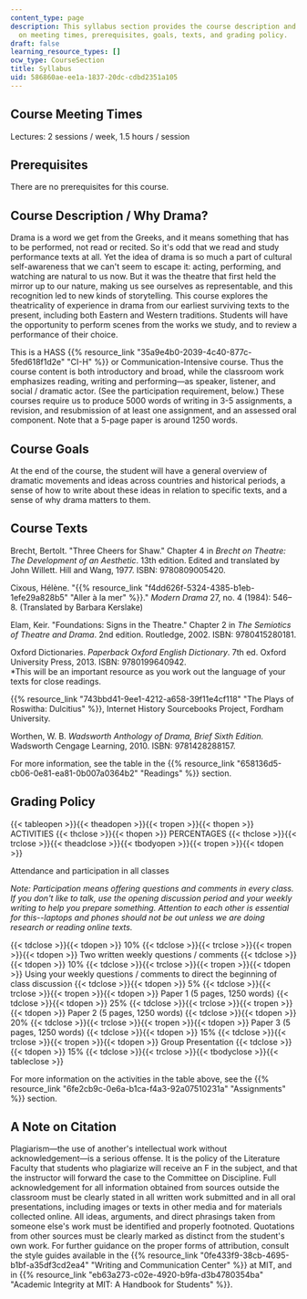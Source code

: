 ```yaml
---
content_type: page
description: This syllabus section provides the course description and information
  on meeting times, prerequisites, goals, texts, and grading policy.
draft: false
learning_resource_types: []
ocw_type: CourseSection
title: Syllabus
uid: 586860ae-ee1a-1837-20dc-cdbd2351a105
---
```

## Course Meeting Times

Lectures: 2 sessions / week, 1.5 hours / session

## Prerequisites

There are no prerequisites for this course.

## Course Description / Why Drama?

Drama is a word we get from the Greeks, and it means something that has to be performed, not read or recited. So it's odd that we read and study performance texts at all. Yet the idea of drama is so much a part of cultural self-awareness that we can't seem to escape it: acting, performing, and watching are natural to us now. But it was the theatre that first held the mirror up to our nature, making us see ourselves as representable, and this recognition led to new kinds of storytelling. This course explores the theatricality of experience in drama from our earliest surviving texts to the present, including both Eastern and Western traditions. Students will have the opportunity to perform scenes from the works we study, and to review a performance of their choice.

This is a HASS {{% resource_link "35a9e4b0-2039-4c40-877c-5fed618f1d2e" "CI-H" %}} or Communication-Intensive course. Thus the course content is both introductory and broad, while the classroom work emphasizes reading, writing and performing—as speaker, listener, and social / dramatic actor. (See the participation requirement, below.) These courses require us to produce 5000 words of writing in 3-5 assignments, a revision, and resubmission of at least one assignment, and an assessed oral component. Note that a 5-page paper is around 1250 words.

## Course Goals

At the end of the course, the student will have a general overview of dramatic movements and ideas across countries and historical periods, a sense of how to write about these ideas in relation to specific texts, and a sense of why drama matters to them.

## Course Texts

Brecht, Bertolt. "Three Cheers for Shaw." Chapter 4 in *Brecht on Theatre: The Development of an Aesthetic*. 13th edition. Edited and translated by John Willett. Hill and Wang, 1977. ISBN: 9780809005420.

Cixous, Hélène. "{{% resource_link "f4dd626f-5324-4385-b1eb-1efe29a828b5" "Aller à la mer" %}}." *Modern Drama* 27, no. 4 (1984): 546–8. (Translated by Barbara Kerslake)

Elam, Keir. "Foundations: Signs in the Theatre." Chapter 2 in *The Semiotics of Theatre and Drama*. 2nd edition. Routledge, 2002. ISBN: 9780415280181.

Oxford Dictionaries. *Paperback Oxford English Dictionary*. 7th ed. Oxford University Press, 2013. ISBN: 9780199640942.   
\*This will be an important resource as you work out the language of your texts for close readings.

{{% resource_link "743bbd41-9ee1-4212-a658-39f11e4cf118" "The Plays of Roswitha: Dulcitius" %}}, Internet History Sourcebooks Project, Fordham University.

Worthen, W. B. *Wadsworth Anthology of Drama, Brief Sixth Edition.* Wadsworth Cengage Learning, 2010. ISBN: 9781428288157.

For more information, see the table in the {{% resource_link "658136d5-cb06-0e81-ea81-0b007a0364b2" "Readings" %}} section.

## Grading Policy

{{< tableopen >}}{{< theadopen >}}{{< tropen >}}{{< thopen >}}
ACTIVITIES
{{< thclose >}}{{< thopen >}}
PERCENTAGES
{{< thclose >}}{{< trclose >}}{{< theadclose >}}{{< tbodyopen >}}{{< tropen >}}{{< tdopen >}}

Attendance and participation in all classes

*Note: Participation means offering questions and comments in every class. If you don't like to talk, use the opening discussion period and your weekly writing to help you prepare something. Attention to each other is essential for this--laptops and phones should not be out unless we are doing research or reading online texts.*

{{< tdclose >}}{{< tdopen >}}
10%
{{< tdclose >}}{{< trclose >}}{{< tropen >}}{{< tdopen >}}
Two written weekly questions / comments
{{< tdclose >}}{{< tdopen >}}
10%
{{< tdclose >}}{{< trclose >}}{{< tropen >}}{{< tdopen >}}
Using your weekly questions / comments to direct the beginning of class discussion
{{< tdclose >}}{{< tdopen >}}
5%
{{< tdclose >}}{{< trclose >}}{{< tropen >}}{{< tdopen >}}
Paper 1 (5 pages, 1250 words)
{{< tdclose >}}{{< tdopen >}}
25%
{{< tdclose >}}{{< trclose >}}{{< tropen >}}{{< tdopen >}}
Paper 2 (5 pages, 1250 words)
{{< tdclose >}}{{< tdopen >}}
20%
{{< tdclose >}}{{< trclose >}}{{< tropen >}}{{< tdopen >}}
Paper 3 (5 pages, 1250 words)
{{< tdclose >}}{{< tdopen >}}
15%
{{< tdclose >}}{{< trclose >}}{{< tropen >}}{{< tdopen >}}
Group Presentation
{{< tdclose >}}{{< tdopen >}}
15%
{{< tdclose >}}{{< trclose >}}{{< tbodyclose >}}{{< tableclose >}}

For more information on the activities in the table above, see the {{% resource_link "6fe2cb9c-0e6a-b1ca-f4a3-92a07510231a" "Assignments" %}} section.

## A Note on Citation

Plagiarism—the use of another's intellectual work without acknowledgement—is a serious offense. It is the policy of the Literature Faculty that students who plagiarize will receive an F in the subject, and that the instructor will forward the case to the Committee on Discipline. Full acknowledgement for all information obtained from sources outside the classroom must be clearly stated in all written work submitted and in all oral presentations, including images or texts in other media and for materials collected online. All ideas, arguments, and direct phrasings taken from someone else's work must be identified and properly footnoted. Quotations from other sources must be clearly marked as distinct from the student's own work. For further guidance on the proper forms of attribution, consult the style guides available in the {{% resource_link "0fe433f9-38cb-4695-b1bf-a35df3cd2ea4" "Writing and Communication Center" %}} at MIT, and in {{% resource_link "eb63a273-c02e-4920-b9fa-d3b4780354ba" "Academic Integrity at MIT: A Handbook for Students" %}}.
